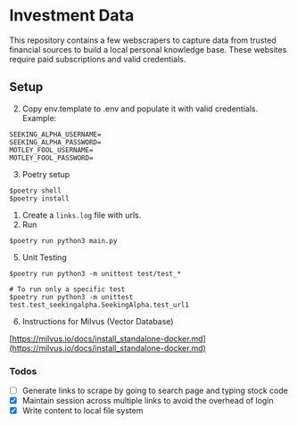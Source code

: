 # Investment Data

This repository contains a few webscrapers to capture data from trusted financial sources to build a local personal knowledge base. These websites require paid subscriptions and valid credentials.

## Setup

2. Copy env.template to .env and populate it with valid credentials. Example:
```
SEEKING_ALPHA_USERNAME=
SEEKING_ALPHA_PASSWORD=
MOTLEY_FOOL_USERNAME=
MOTLEY_FOOL_PASSWORD=
```
3. Poetry setup
```
$poetry shell
$poetry install
```
1. Create a `links.log` file with urls.
4. Run
```
$poetry run python3 main.py
```
5. Unit Testing
```
$poetry run python3 -m unittest test/test_*

# To run only a specific test
$poetry run python3 -m unittest test.test_seekingalpha.SeekingAlpha.test_url1
```
6. Instructions for Milvus (Vector Database)

[https://milvus.io/docs/install_standalone-docker.md](https://milvus.io/docs/install_standalone-docker.md)

### Todos

- [ ] Generate links to scrape by going to search page and typing stock code
- [X] Maintain session across multiple links to avoid the overhead of login
- [X] Write content to local file system

